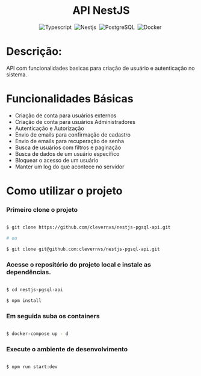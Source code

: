 <div align="center">  

<h1> API NestJS </h1>

![Typescript](https://img.shields.io/badge/-Typescript-1e272e?style=for-the-badge&logo=Typescript)&nbsp;
![Nestjs](https://img.shields.io/badge/-Nestjs-1e272e?style=for-the-badge&logo=Nestjs)&nbsp;
![PostgreSQL](https://img.shields.io/badge/-PostgreSQL-1e272e?style=for-the-badge&logo=PostgreSQL)&nbsp;
![Docker](https://img.shields.io/badge/-Docker-1e272e?style=for-the-badge&logo=Docker)&nbsp;
</div>

<h1> Descrição: </h1>
<p>
API com funcionalidades basicas para criação de usuário e autenticação no sistema.
</p>

<h1> Funcionalidades Básicas </h1>

- Criação de conta para usuários externos
- Criação de conta para usuários Administradores
- Autenticação e Autorização
- Envio de emails para confirmação de cadastro
- Envio de emails para recuperação de senha
- Busca de usuários com filtros e paginação
- Busca de dados de um usuário específico
- Bloquear o acesso de um usuário
- Manter um log do que acontece no servidor

<h1> Como utilizar o projeto </h1>

<h3> Primeiro clone o projeto </h3>

```bash

$ git clone https://github.com/clevernvs/nestjs-pgsql-api.git

# ou 

$ git clone git@github.com:clevernvs/nestjs-pgsql-api.git

```

<h3>Acesse o repositório do projeto local e instale as dependências.</h3>

```bash

$ cd nestjs-pgsql-api

$ npm install

```
<h3>Em seguida suba os containers</h3>

```bash

$ docker-compose up - d

```

<h3>Execute o ambiente de desenvolvimento</h3>

```bash

$ npm run start:dev

```
